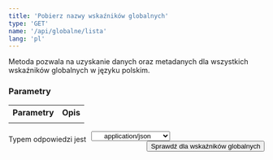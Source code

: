 ```yaml
---
title: 'Pobierz nazwy wskaźników globalnych'
type: 'GET'
name: '/api/globalne/lista'
lang: 'pl'
---
```


Metoda pozwala na uzyskanie danych oraz metadanych dla wszystkich wskaźników globalnych w języku polskim.

### Parametry

<table id='api_table'>
  <tr>
    <th><b>Parametry</b></th>
    <th><b>Opis</b></th>
  </tr>
  <tr>
    <td></td>
    <td></td>
  </tr>
</table>

<p style='float:left;margin-top: 7px;'>Typem odpowiedzi jest</p>
<select style='float:left;padding: 0px 15px;width: 155px;margin-left: 10px;text-align-last: center;'>
  <option>application/json</option>
</select>

<button style='float:right;' onclick="ShowExample()">Sprawdź dla wskaźników globalnych</button>

<div id='example' style='display:none;'>

<h3 id="przykładowy-curl">Curl</h3>

<p><code class="highlighter-rouge">curl -X GET --header 'Accept: application/json' 'http://localhost:4000/sdg-indicators/api/globalne</code></p>

<h3 id="przykładowy-url">URL</h3>

<p><code class="highlighter-rouge">http://localhost:4000/sdg-indicators/api/globalne</code></p>

<h3 id="przykładowy-kod-odpowiedzi">Kod odpowiedzi</h3>

<p><code class="highlighter-rouge">200</code></p>

<h3 id="przykładowa-odpowiedź">Odpowiedź</h3>

<p><code class="highlighter-rouge">
{
  "globalne":[

      {

          "1":[

                  {
                    "1-1-1": [
                      {
                        "metadane": [

                          {
                                          "nazwa": " 1.1.1 Stopa ubóstwa według międzynarodowej granicy ubóstwa",

                                          "cel": "Cel 1. Koniec z ubóstwem",

                                          "zadanie": "1.1 Do 2030 roku wyeliminować skrajne ubóstwo na całym świecie aktualnie mierzone jako utrzymywanie się za mniej niż $1,25 dziennie",

                                          "definicja": "Odsetek osób w gospodarstwach domowych, których dzienny dochód jest niższy od kwoty, określonej jako międzynarodowa granica ubóstwa (1,9 $ dziennie).",

                                          "jednostka": "procent [%]",

                                          "wymiary": "ogółem",

                                          "metodologia": "Definicja wskaźnika: Odsetek osób z dochodem do dyspozycji poniżej progu zagrożenia ubóstwem, który określany jest dziennym dochodem do dyspozycji w wysokości 1,9 $. W celu zniwelowania różnic w mierzeniu ubóstwa ludnosci mieszkającej w różnych krajach zastosowano tzw. parytet siły nabywczej (PPP).  PPP to rodzaj kursów wymiany walut, które stosuje się w celu przeliczenia wskaźników ekonomicznych wyrażonych w walutach krajowych na wspólną umowną walutę.  Ze względu na zmieniające się realia ekonomiczno-społeczne, międzynarodowa granica ubóstwa musi być okresowo aktualizowana.  Obecny próg został określony w październiku 2015. Wcześniej, wg aktualizacji Banku Światowego z 2008 r. międzynarodowa granica ubóstwa wynosiła 1,25 $.",

                                          "zrodlo": "Główny Urząd Statystyczny",

                                          "czestotliwosc": "Dane roczne; od 2010 r.",

                                          "uwagi": ""
                                        }
                        ],
                        "dane": [
                          {


                          }
                        ]
                      }
                    ]
                  }
                  ....
              ]
          },

          {
            "17":[
                    {
                        "17-9-1": [
                          {
                            "metadane": [

                              {
                                              "nazwa": "17.9.1 Równowartość w dolarach USA pomocy finansowej na rzecz krajów rozwijających się ",

                                              "cel": "Cel 17. Partnerstwa na rzecz celów",

                                              "zadanie": "17.9 Zwiększyć międzynarodowe wsparcie na rzecz wdrażania efektywnej i ukierunkowanej budowy potencjału, by wesprzeć narodowe plany realizacji wszystkich celów Zrównoważonego Rozwoju w krajach rozwijających się, w tym poprzez współpracę Północ – Południe, Południe – Południe oraz współpracę trójstronną",

                                              "definicja": "Wyrażona w dolarach USA wartość wydatkowanej oficjalnej pomocy rozwojowej (ODA) w krajach rozwijających się przeznaczona na budowanie potencjału i planowanie na szczeblu krajowym.",

                                              "jednostka": "mln USD (ceny bieżące)",

                                              "wymiary": "ogółem",

                                              "metodologia": "Do&nbsp;Oficjalnej Pomocy Rozwojowej&nbsp;(ang.&nbsp;Official Development Assistance&nbsp;&ndash; ODA)&nbsp;zaliczane są&nbsp;darowizny i pożyczki przekazywane przez instytucje rządowe lub organizacje międzynarodowe, mające na celu wsparcie rozwoju gospodarczego i dobrobytu w krajach rozwijających się. Pożyczki są uważane jako ODA wtedy, gdy zawierają element darowizny o wartości udzielanej pomocy przynajmniej:  45% dla kraj&oacute;w najsłabiej rozwiniętych i innych kraj&oacute;w o niskich dochodach (least developed countries and other low income countires &ndash; LDCs &amp; other LICs), wyliczony przy stopie dyskontowej 9%, 15% dla kraj&oacute;w o średnich i niskich dochodach (lower middle income countries &ndash; LMICs), wyliczony przy stopie dyskontowej 7%, 10% dla kraj&oacute;w o średniowysokim dochodzie (upper middle income countries &ndash; UMICs), wyliczony przy stopie dyskontowej 6%.  Do ODA&nbsp;zaliczana jest&nbsp;r&oacute;wnież pomoc techniczna, mająca na celu rozw&oacute;j zasob&oacute;w ludzkich, podniesienie kwalifikacji oraz możliwości technicznych i produkcyjnych kraj&oacute;w rozwijających się. Pomoc ta polega między innymi na przekazywaniu wiedzy i doświadczeń w postaci szkoleń, delegowania ekspert&oacute;w, inicjowania badań i/lub pokrywania wynikających z tego koszt&oacute;w. Do ODA&nbsp;nie zalicza się&nbsp;dotacji przeznaczonych na wydatki wojskowe. Warunkiem zaklasyfikowania wsp&oacute;łpracy jako Oficjalnej Pomocy Rozwojowej jest to, aby kraj partnerski, na rzecz kt&oacute;rego udzielane jest wsparcie, znajdował się na liście Komitetu Pomocy Rozwojowej OECD (Development Assistance Committee). W zależności od sposobu realizacji pomocy możemy wyr&oacute;żnić :  pomoc dwustronną&nbsp;&ndash; podejmowana przez donatora bezpośrednio w kraju partnerskim bądź poprzez organizację międzynarodową w formie wpłaty celowej na rzecz kraju partnerskiego (earmarked contribution) lub w formie wpłaty na określony program/fundusz zarządzany przez organizację, pomoc wielostronną&nbsp;&ndash; udzielana w formie wpłat do budżet&oacute;w og&oacute;lnych organizacji międzynarodowych, kt&oacute;rych lista jest corocznie aktualizowana przez Sekretariat DAC OECD.  Oficjalna Pomoc Rozwojowa w Polsce świadczona jest na podstawie ustawy o wsp&oacute;łpracy rozwojowej z dnia 16 września 2011 r. (Dz.U. 2011 r., Nr 234, poz. 1386). Polska wsp&oacute;łpraca rozwojowa prowadzona jest w oparciu o Wieloletni Program Wsp&oacute;łpracy Rozwojowej opracowywany na okres minimum 4 lat. Ustawa definiuje wsp&oacute;łpracę rozwojową jako og&oacute;ł działań podejmowanych przez organy administracji rządowej w celu udzielenia państwom rozwijającym się pomocy rozwojowej, pomocy humanitarnej oraz realizację działań edukacyjnych na rzecz podniesienia świadomości i zrozumienia problem&oacute;w i wsp&oacute;łzależności globalnych. Za zagadnienia związane z pomocą rozwojową w Polsce odpowiedzialne jest Ministerstwo Spraw Zagranicznych, kt&oacute;re opracowało &bdquo;Wieloletni program wsp&oacute;łpracy rozwojowej na lata 2016-2020', w oparciu o kt&oacute;ry polska wsp&oacute;łpraca rozwojowa koncentruje się na krajach Partnerstwa Wschodniego (Białoruś, Gruzja, Mołdawia, Ukraina) oraz Afryki, Azji i Bliskiego Wschodu (Etiopia, Kenia, Liban, Mjanma, Palestyna, Senegal, Tanzania, Ugandę). Polska wsp&oacute;łpraca rozwojowa służy wzmocnieniu rząd&oacute;w prawa i wspieraniu reform decentralizacyjnych oraz zwalczaniu korupcji, a także przestrzeganiu praw człowieka i swob&oacute;d obywatelskich. Wśr&oacute;d cel&oacute;w wsp&oacute;łpracy rozwojowej są: poprawa opieki zdrowotnej i dostępu do edukacji oraz wsparcie dla przedsiębiorczości i rolnictwa, a także ochrona środowiska naturalnego, w tym zapobieganie skutkom klęsk żywiołowych. Działania objęte programem finansowane są ze środk&oacute;w Ministerstwa Spraw Zagranicznych, rezerwy celowej budżetu państwa przeznaczonej na wsp&oacute;łpracę rozwojową i funduszy innych resort&oacute;w.",

                                              "zrodlo": "Ministerstwo Spraw Zagranicznych",

                                              "czestotliwosc": "Dane roczne; od 2010 r.",

                                              "uwagi": "Do 2017 r. obowiązywała metodologia DAC OECD zbierania danych na temat pomocy rozwojowej w formacie CRS (Creditor Reporting System), która pozwalała na oznaczanie sektora wsparcia jedynie przy przepływach dwustronnych. Do wskaźnika nie zaliczono wydatków w ramach pomocy wielostronnej w formie wpłat do budżetów ogólnych organizacji międzynarodowych, które działają w obszarze budowania potencjału krajów rozwijających się. Od 2018 r. wiodący wskaźnik ODA jest prezentowany w formie ekwiwalentu grantu, uwzględniającej jedynie element grantu pomnożony przez wartość danego przepływu. Nie obowiązuje przy tym podział na wydatkowanie ODA brutto i netto. Dodatkowo trwają prace nad włączeniem do ODA innych przepływów, np. kwot zmobilizowanych przez sektor publiczny z instrumentów sektora prywatnego. Aktualnie konstruowany jest alternatywny do ODA wskaźnik TOSSD (Total Oficial Support for Sustainable Development), który będzie mierzył środki przeznaczane na wdrożenie SDGs."
                                            }
                            ],
                            "dane": [
                              {


                              }
                            ]
                          }
                        ]
                      }
                      ]
                    ]
                  }
                }
              ]
            }
          ]
        }
   </code></p>

</div>


<script>
function ShowExample() {
  if($('#example').css('display') == 'none')
  {
    $("#example").css("display", "block");
  }else{
    $("#example").css("display", "none");
  }
}
</script>
